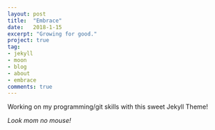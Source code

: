```yaml
---
layout: post
title:  "Embrace"
date:   2018-1-15
excerpt: "Growing for good."
project: true
tag:
- jekyll 
- moon
- blog
- about
- embrace
comments: true
---
```


Working on my programming/git skills with this sweet Jekyll Theme!

*Look mom no mouse!*
